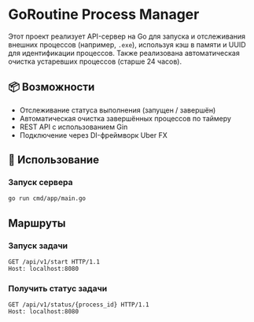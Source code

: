 # GoRoutine Process Manager

Этот проект реализует API-сервер на Go для запуска и отслеживания внешних процессов (например, `.exe`), используя кэш в памяти и UUID для идентификации процессов. Также реализована автоматическая очистка устаревших процессов (старше 24 часов).

## 📦 Возможности

- Отслеживание статуса выполнения (запущен / завершён)
- Автоматическая очистка завершённых процессов по таймеру
- REST API с использованием Gin
- Подключение через DI-фреймворк Uber FX

## 🚀 Использование

### Запуск сервера

```bash
go run cmd/app/main.go
```
## Маршруты 

### Запуск задачи
```
GET /api/v1/start HTTP/1.1
Host: localhost:8080
```
### Получить статус задачи
```
GET /api/v1/status/{process_id} HTTP/1.1
Host: localhost:8080

```
